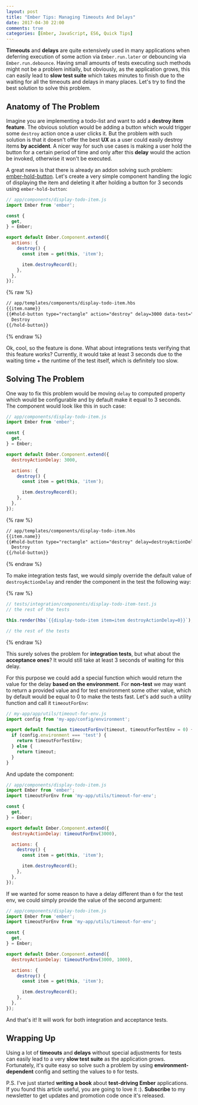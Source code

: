```yaml
---
layout: post
title: "Ember Tips: Managing Timeouts And Delays"
date: 2017-04-30 22:00
comments: true
categories: [Ember, JavaScript, ES6, Quick Tips]
---
```


**Timeouts** and **delays** are quite extensively used in many applications when deferring execution of some action via `Ember.run.later` or debouncing via `Ember.run.debounce`. Having small amounts of tests executing such methods might not be a problem initially, but obviously, as the application grows, this can easily lead to **slow test suite** which takes minutes to finish due to the waiting for all the timeouts and delays in many places. Let's try to find the best solution to solve this problem.

<!--more-->

## Anatomy of The Problem

Imagine you are implementing a todo-list and want to add a **destroy item feature**. The obvious solution would be adding a button which would trigger some `destroy` action once a user clicks it. But the problem with such solution is that it doesn't offer the best **UX** as a user could easily destroy items **by accident**. A nicer way for such use cases is making a user hold the button for a certain period of time and only after this **delay** would the action be invoked, otherwise it won't be executed.

A great news is that there is already an addon solving such problem: <a href="https://www.npmjs.com/package/ember-hold-button" target="_blank">ember-hold-button</a>. Let's create a very simple component handling the logic of displaying the item and deleting it after holding a button for 3 seconds using `ember-hold-button`:

``` javascript
// app/components/display-todo-item.js
import Ember from 'ember';

const {
  get,
} = Ember;

export default Ember.Component.extend({
  actions: {
    destroy() {
      const item = get(this, 'item');

      item.destroyRecord();
    },
  },
});
```

{% raw %}
``` html
// app/templates/components/display-todo-item.hbs
{{item.name}}
{{#hold-button type="rectangle" action="destroy" delay=3000 data-test="destroy-item-btn"}}
  Destroy
{{/hold-button}}
```
{% endraw %}


Ok, cool, so the feature is done. What about integrations tests verifying that this feature works? Currently, it would take at least 3 seconds due to the waiting time + the runtime of the test itself, which is definitely too slow.

## Solving The Problem

One way to fix this problem would be moving `delay` to computed property which would be configurable and by default make it equal to 3 seconds. The component would look like this in such case:


``` javascript
// app/components/display-todo-item.js
import Ember from 'ember';

const {
  get,
} = Ember;

export default Ember.Component.extend({
  destroyActionDelay: 3000,

  actions: {
    destroy() {
      const item = get(this, 'item');

      item.destroyRecord();
    },
  },
});
```

{% raw %}
``` html
// app/templates/components/display-todo-item.hbs
{{item.name}}
{{#hold-button type="rectangle" action="destroy" delay=destroyActionDelay data-test="destroy-item-btn"}}
  Destroy
{{/hold-button}}
```
{% endraw %}


To make integration tests fast, we would simply override the default value of `destroyActionDelay` and render the component in the test the following way:

{% raw %}
``` javascript
// tests/integration/components/display-todo-item-test.js
// the rest of the tests

this.render(hbs`{{display-todo-item item=item destroyActionDelay=0}}`);

// the rest of the tests
```
{% endraw %}

This surely solves the problem for **integration tests**, but what about the **acceptance ones**? It would still take at least 3 seconds of waiting for this delay.

For this purpose we could add a special function which would return the value for the delay **based on the environment**. For **non-test** we may want to return a provided value and for test environment some other value, which by default would be equal to 0 to make the tests fast. Let's add such a utility function and call it `timeoutForEnv`:


``` javascript
// my-app/app/utils/timeout-for-env.js
import config from 'my-app/config/environment';

export default function timeoutForEnv(timeout, timeoutForTestEnv = 0) {
  if (config.environment === 'test') {
    return timeoutForTestEnv;
  } else {
    return timeout;
  }
}
```

And update the component:


``` javascript
// app/components/display-todo-item.js
import Ember from 'ember';
import timeoutForEnv from 'my-app/utils/timeout-for-env';

const {
  get,
} = Ember;

export default Ember.Component.extend({
  destroyActionDelay: timeoutForEnv(3000),

  actions: {
    destroy() {
      const item = get(this, 'item');

      item.destroyRecord();
    },
  },
});
```

If we wanted for some reason to have a delay different than `0` for the test env, we could simply provide the value of the second argument:

``` javascript
// app/components/display-todo-item.js
import Ember from 'ember';
import timeoutForEnv from 'my-app/utils/timeout-for-env';

const {
  get,
} = Ember;

export default Ember.Component.extend({
  destroyActionDelay: timeoutForEnv(3000, 1000),

  actions: {
    destroy() {
      const item = get(this, 'item');

      item.destroyRecord();
    },
  },
});
```

And that's it! It will work for both integration and acceptance tests.


## Wrapping Up

Using a lot of **timeouts** and **delays** without special adjustments for tests can easily lead to a very **slow test suite** as the application grows. Fortunately, it's quite easy so solve such a problem by using **environment-dependent** config and setting the values to `0` for tests.

P.S. I've just started **writing a book** about **test-driving Ember** applications. If you found this article useful, you are going to love it :). **Subscribe** to my newsletter to get updates and promotion code once it's released.
